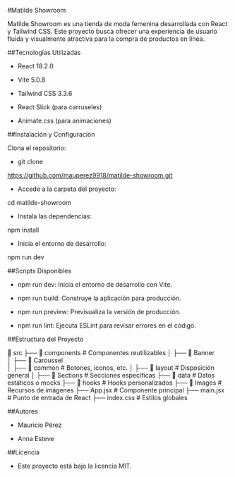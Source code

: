 #Matilde Showroom

Matilde Showroom es una tienda de moda femenina desarrollada con React y Tailwind CSS. Este proyecto busca ofrecer una experiencia de usuario fluida y visualmente atractiva para la compra de productos en línea.

##Tecnologías Utilizadas

- React 18.2.0

- Vite 5.0.8

- Tailwind CSS 3.3.6

- React Slick (para carruseles)

- Animate.css (para animaciones)

##Instalación y Configuración

Clona el repositorio:

- git clone

https://github.com/mauperez9918/matilde-showroom.git

- Accede a la carpeta del proyecto:

cd matilde-showroom

- Instala las dependencias:

npm install

- Inicia el entorno de desarrollo:

npm run dev

##Scripts Disponibles

- npm run dev: Inicia el entorno de desarrollo con Vite.

- npm run build: Construye la aplicación para producción.

- npm run preview: Previsualiza la versión de producción.

- npm run lint: Ejecuta ESLint para revisar errores en el código.

##Estructura del Proyecto

📂 src
├── 📂 components # Componentes reutilizables
│ ├── 📂 Banner  
│ ├── 📂 Caroussel  
│ ├── 📂 common # Botones, iconos, etc.
│ ├── 📂 layout # Disposición general
│ ├── 📂 Sections # Secciones específicas
├── 📂 data # Datos estáticos o mocks
├── 📂 hooks # Hooks personalizados
├── 📂 Images # Recursos de imágenes
├── App.jsx # Componente principal
├── main.jsx # Punto de entrada de React
├── index.css # Estilos globales

##Autores

- Mauricio Pérez

- Anna Esteve

##Licencia

- Este proyecto está bajo la licencia MIT.
